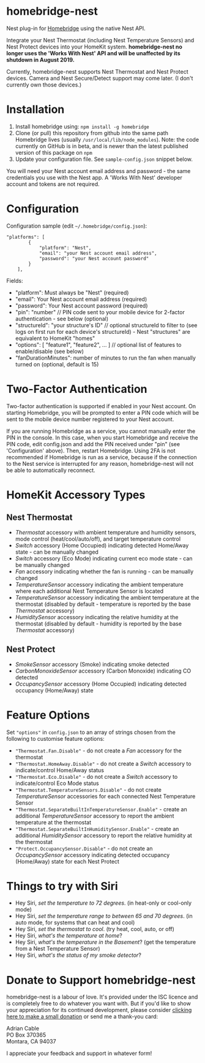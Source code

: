 # homebridge-nest
Nest plug-in for [Homebridge](https://github.com/nfarina/homebridge) using the native Nest API.

Integrate your Nest Thermostat (including Nest Temperature Sensors) and Nest Protect devices into your HomeKit system. **homebridge-nest no longer uses the 'Works With Nest' API and will be unaffected by its shutdown in August 2019.**

Currently, homebridge-nest supports Nest Thermostat and Nest Protect devices. Camera and Nest Secure/Detect support may come later. (I don't currently own those devices.)

# Installation

<!-- 2. Install this plug-in using: `npm install -g homebridge-nest` -->
1. Install homebridge using: `npm install -g homebridge`
2. Clone (or pull) this repository from github into the same path Homebridge lives (usually `/usr/local/lib/node_modules`). Note: the code currently on GitHub is in beta, and is newer than the latest published version of this package on `npm`
3. Update your configuration file. See `sample-config.json` snippet below.

You will need your Nest account email address and password - the same credentials you use with the Nest app. A 'Works With Nest' developer account and tokens are not required.

# Configuration

Configuration sample (edit `~/.homebridge/config.json`):

```
"platforms": [
        {
            "platform": "Nest",
            "email": "your Nest account email address",
            "password": "your Nest account password"
        }
    ],
```

Fields:

* "platform": Must always be "Nest" (required)
* "email": Your Nest account email address (required)
* "password": Your Nest account password (required)
* "pin": "number" // PIN code sent to your mobile device for 2-factor authentication - see below (optional)
* "structureId": "your structure's ID" // optional structureId to filter to (see logs on first run for each device's structureId) - Nest "structures" are equivalent to HomeKit "homes"
* "options": [ "feature1", "feature2", ... ] // optional list of features to enable/disable (see below)
* "fanDurationMinutes": number of minutes to run the fan when manually turned on (optional, default is 15)

# Two-Factor Authentication

Two-factor authentication is supported if enabled in your Nest account. On starting Homebridge, you will be prompted to enter a PIN code which will be sent to the mobile device number registered to your Nest account.

If you are running Homebridge as a service, you cannot manually enter the PIN in the console. In this case, when you start Homebridge and receive the PIN code, edit config.json and add the PIN received under "pin" (see 'Configuration' above). Then, restart Homebridge. Using 2FA is not recommended if Homebridge is run as a service, because if the connection to the Nest service is interrupted for any reason, homebridge-nest will not be able to automatically reconnect.

# HomeKit Accessory Types

## Nest Thermostat

* *Thermostat* accessory with ambient temperature and humidity sensors, mode control (heat/cool/auto/off), and target temperature control
* *Switch* accessory (Home Occupied) indicating detected Home/Away state - can be manually changed
* *Switch* accessory (Eco Mode) indicating current eco mode state - can be manually changed
* *Fan* accessory indicating whether the fan is running - can be manually changed
* *TemperatureSensor* accessory indicating the ambient temperature where each additional Nest Temperature Sensor is located
* *TemperatureSensor* accessory indicating the ambient temperature at the thermostat (disabled by default - temperature is reported by the base *Thermostat* accessory)
* *HumiditySensor* accessory indicating the relative humidity at the thermostat (disabled by default - humidity is reported by the base *Thermostat* accessory)

## Nest Protect

* *SmokeSensor* accessory (Smoke) indicating smoke detected
* *CarbonMonoxideSensor* accessory (Carbon Monoxide) indicating CO detected
* *OccupancySensor* accessory (Home Occupied) indicating detected occupancy (Home/Away) state

# Feature Options

Set `"options"` in `config.json` to an array of strings chosen from the following to customise feature options:

* `"Thermostat.Fan.Disable"` - do not create a *Fan* accessory for the thermostat
* `"Thermostat.HomeAway.Disable"` - do not create a *Switch* accessory to indicate/control Home/Away status
* `"Thermostat.Eco.Disable"` - do not create a *Switch* accessory to indicate/control Eco Mode status
* `"Thermostat.TemperatureSensors.Disable"` - do not create *TemperatureSensor* accessories for each connected Nest Temperature Sensor
* `"Thermostat.SeparateBuiltInTemperatureSensor.Enable"` - create an additional *TemperatureSensor* accessory to report the ambient temperature at the thermostat
* `"Thermostat.SeparateBuiltInHumiditySensor.Enable"` - create an additional *HumiditySensor* accessory to report the relative humidity at the thermostat
* `"Protect.OccupancySensor.Disable"` - do not create an *OccupancySensor* accessory indicating detected occupancy (Home/Away) state for each Nest Protect

# Things to try with Siri

* Hey Siri, *set the temperature to 72 degrees*. (in heat-only or cool-only mode)
* Hey Siri, *set the temperature range to between 65 and 70 degrees*. (in auto mode, for systems that can heat and cool)
* Hey Siri, *set the thermostat to cool*. (try heat, cool, auto, or off)
* Hey Siri, *what's the temperature at home*?
* Hey Siri, *what's the temperature in the Basement*? (get the temperature from a Nest Temperature Sensor)
* Hey Siri, *what's the status of my smoke detector*?

# Donate to Support homebridge-nest

homebridge-nest is a labour of love. It's provided under the ISC licence and is completely free to do whatever you want with. But if you'd like to show your appreciation for its continued development, please consider [clicking here to make a small donation](https://paypal.me/adriancable586) or send me a thank-you card:

Adrian Cable  
PO Box 370365  
Montara, CA 94037  

I appreciate your feedback and support in whatever form!